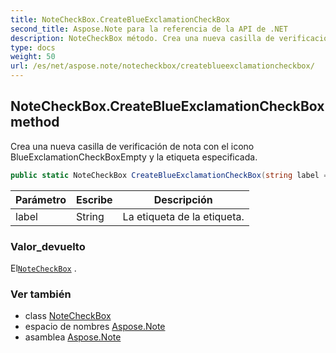 ```yaml
---
title: NoteCheckBox.CreateBlueExclamationCheckBox
second_title: Aspose.Note para la referencia de la API de .NET
description: NoteCheckBox método. Crea una nueva casilla de verificación de nota con el icono BlueExclamationCheckBoxEmpty y la etiqueta especificada.
type: docs
weight: 50
url: /es/net/aspose.note/notecheckbox/createblueexclamationcheckbox/
---
```

## NoteCheckBox.CreateBlueExclamationCheckBox method

Crea una nueva casilla de verificación de nota con el icono BlueExclamationCheckBoxEmpty y la etiqueta especificada.

```csharp
public static NoteCheckBox CreateBlueExclamationCheckBox(string label = "")
```

| Parámetro | Escribe | Descripción |
| --- | --- | --- |
| label | String | La etiqueta de la etiqueta. |

### Valor_devuelto

El[`NoteCheckBox`](../) .

### Ver también

* class [NoteCheckBox](../)
* espacio de nombres [Aspose.Note](../../notecheckbox/)
* asamblea [Aspose.Note](../../../)


